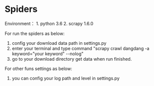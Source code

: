 # Spiders

Environment：
    1. python 3.6
    2. scrapy 1.6.0

For run the spiders as below:
  1. config your download data path in settings.py
  2. enter your terminal and type command "scrapy crawl dangdang -a keyword="your keyword" --nolog"
  3. go to your download directory get data when run finished.

For other funs settings as below:
  1. you can config your log path and level in settings.py